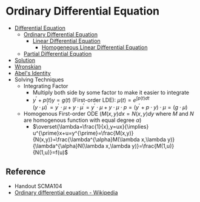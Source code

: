 # Ordinary Differential Equation

* [Differential Equation](../../01%20-%20Concept/Mathematics/Calculus/Differential%20Equation/Differential%20Equation.md)
  * [Ordinary Differential Equation](../../01%20-%20Concept/Mathematics/Calculus/Differential%20Equation/Ordinary%20Differential%20Equation.md)
    * [Linear Differential Equation](../../01%20-%20Concept/Mathematics/Calculus/Differential%20Equation/Linear%20Differential%20Equation.md)
      * [Homogeneous Linear Differential Equation](../../01%20-%20Concept/Mathematics/Calculus/Differential%20Equation/Homogeneous%20Linear%20Differential%20Equation.md)
  * [Partial Differential Equation](../../01%20-%20Concept/Mathematics/Calculus/Differential%20Equation/Partial%20Differential%20Equation.md)
* [Solution](../../01%20-%20Concept/Mathematics/Calculus/Differential%20Equation/Differential%20Equation.md#solution)
* [Wronskian](../../01%20-%20Concept/Mathematics/Calculus/Differential%20Equation/Wronskian.md)
* [Abel's Identity](../../01%20-%20Concept/Mathematics/Calculus/Differential%20Equation/Abel's%20Identity.md)
* Solving Techniques
  * Integrating Factor
    * Multiply both side by some factor to make it easier to integrate
    * $y^{\prime}+p(t)y=g(t)$ (First-order LDE): $\mu(t)=e^{\int p(t) dt}$  
      $(y\cdot\mu)^{\prime}=y^{\prime}\cdot\mu+y\cdot\mu^{\prime}=y^{\prime}\cdot\mu+y\cdot\mu\cdot p=(y^{\prime}+p\cdot y)\cdot \mu=(g\cdot\mu)$
  * Homogenous First-order ODE ($M(x,y)dx=N(x,y)dy$ where $M$ and $N$ are homogenous function with equal degree $\alpha$)
    * $\overset{\lambda=\frac{1}{x},y=ux}{\implies} u^{\prime}x+u=y^{\prime}=\frac{M(x,y)}{N(x,y)}=\frac{\lambda^{\alpha}M(\lambda x,\lambda y)}{\lambda^{\alpha}N(\lambda x,\lambda y)}=\frac{M(1,u)}{N(1,u)}=f(u)$

## Reference

* Handout SCMA104
* [Ordinary differential equation - Wikipedia](https://en.wikipedia.org/wiki/Ordinary_differential_equation#Summary_of_exact_solutions)
